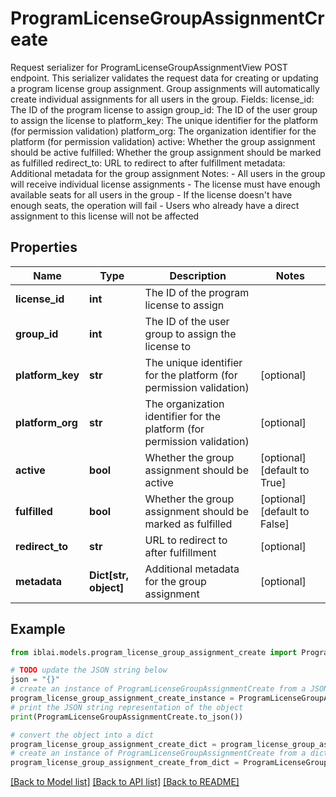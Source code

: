 # ProgramLicenseGroupAssignmentCreate

Request serializer for ProgramLicenseGroupAssignmentView POST endpoint.  This serializer validates the request data for creating or updating a program license group assignment. Group assignments will automatically create individual assignments for all users in the group.  Fields:     license_id: The ID of the program license to assign     group_id: The ID of the user group to assign the license to     platform_key: The unique identifier for the platform (for permission validation)     platform_org: The organization identifier for the platform (for permission validation)     active: Whether the group assignment should be active     fulfilled: Whether the group assignment should be marked as fulfilled     redirect_to: URL to redirect to after fulfillment     metadata: Additional metadata for the group assignment  Notes:     - All users in the group will receive individual license assignments     - The license must have enough available seats for all users in the group     - If the license doesn't have enough seats, the operation will fail     - Users who already have a direct assignment to this license will not be affected

## Properties

Name | Type | Description | Notes
------------ | ------------- | ------------- | -------------
**license_id** | **int** | The ID of the program license to assign | 
**group_id** | **int** | The ID of the user group to assign the license to | 
**platform_key** | **str** | The unique identifier for the platform (for permission validation) | [optional] 
**platform_org** | **str** | The organization identifier for the platform (for permission validation) | [optional] 
**active** | **bool** | Whether the group assignment should be active | [optional] [default to True]
**fulfilled** | **bool** | Whether the group assignment should be marked as fulfilled | [optional] [default to False]
**redirect_to** | **str** | URL to redirect to after fulfillment | [optional] 
**metadata** | **Dict[str, object]** | Additional metadata for the group assignment | [optional] 

## Example

```python
from iblai.models.program_license_group_assignment_create import ProgramLicenseGroupAssignmentCreate

# TODO update the JSON string below
json = "{}"
# create an instance of ProgramLicenseGroupAssignmentCreate from a JSON string
program_license_group_assignment_create_instance = ProgramLicenseGroupAssignmentCreate.from_json(json)
# print the JSON string representation of the object
print(ProgramLicenseGroupAssignmentCreate.to_json())

# convert the object into a dict
program_license_group_assignment_create_dict = program_license_group_assignment_create_instance.to_dict()
# create an instance of ProgramLicenseGroupAssignmentCreate from a dict
program_license_group_assignment_create_from_dict = ProgramLicenseGroupAssignmentCreate.from_dict(program_license_group_assignment_create_dict)
```
[[Back to Model list]](../README.md#documentation-for-models) [[Back to API list]](../README.md#documentation-for-api-endpoints) [[Back to README]](../README.md)


